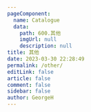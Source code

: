 ```yaml
---
pageComponent: 
  name: Catalogue
  data: 
    path: 600.其他
    imgUrl: null
    description: null
title: 其他
date: 2023-03-30 22:28:49
permalink: /other/
editLink: false
article: false
comment: false
sidebar: false
author: GeorgeH
---
```

